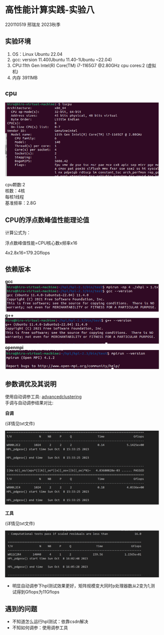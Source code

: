 # 高性能计算实践-实验八

220110519 邢瑞龙 2023秋季

## 实验环境

1. OS：Linux Ubuntu 22.04
2. gcc: version 11.40(Ubuntu 11.40-1Ubuntu ~22.04)
3. CPU:11th Gen Intel(R) Core(TM) i7-1165G7 @2.80GHz cpu cores:2 (虚拟机)
4. 内存 3911MB

## cpu
![](./pictures/cpu.png)

cpu颗数:2 <br>
核数：4核<br>
每核1线程<br>
基准频率：2.8G

## CPU的浮点数峰值性能理论值

计算公式为：

浮点数峰值性能=CPU核心数x频率x16<br>

4x2.8x16=179.2Gflops
## 依赖版本
**gcc**
![](./pictures/gcc.png)
**g++**
![](./pictures/g++.png)
**openmpi**
![](./pictures/openmpi.png)

## 参数调优及其说明
使用自动调参工具: [advancedclustering](https://www.advancedclustering.com/act_kb/tune-hpl-dat-file/)<br>
手调与自动调参结果对比:
<br>

**自调**

(详情见txt文件)

![](./pictures/自调.png)

**工具**

(详情见txt文件)

![](./pictures/tools.png)

* 明显自动调参下hpl测试效果更好，矩阵规模变大同时p处理器数从2变为1,测试得到Gflops为11Gflops
## 遇到的问题
* 不知道怎么运行hpl测试：依靠csdn解决
* 不知如何调参：使用调参工具